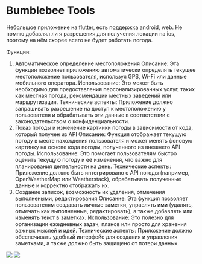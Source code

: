 # Bumblebee Tools

Небольшое приложение на flutter, есть поддержка android, web. Не помню добавлял ли я разрешения для получения локации на ios, поэтому на нём скорее всего не будет работать погода.

Функции:
1) Автоматическое определение местоположения
Описание: Эта функция позволяет приложению автоматически определять текущее местоположение пользователя, используя GPS, Wi-Fi или данные мобильного оператора.
Использование: Это может быть необходимо для предоставления персонализированных услуг, таких как местная погода, рекомендации местных заведений или маршрутизация.
Технические аспекты: Приложение должно запрашивать разрешение на доступ к местоположению у пользователя и обрабатывать эти данные в соответствии с законодательством о конфиденциальности.
2) Показ погоды и изменение картинки погоды в зависимости от кода, который получен из API
Описание: Функция отображает текущую погоду в месте нахождения пользователя и может менять фоновую картинку на основе кода погоды, полученного из внешнего API погоды.
Использование: Это помогает пользователям быстро оценить текущую погоду и её изменения, что важно для планирования деятельности на день.
Технические аспекты: Приложение должно быть интегрировано с API погоды (например, OpenWeatherMap или Weatherstack), обрабатывать полученные данные и корректно отображать их.
3) Создание записок, возможность их удаления, отмечения выполнеными, редактирования
Описание: Эта функция позволяет пользователям создавать личные заметки, управлять ими (удалять, отмечать как выполненные, редактировать), а также добавлять или изменять текст в заметках.
Использование: Это полезно для организации ежедневных задач, планов или просто для хранения важных мыслей и идей.
Технические аспекты: Приложение должно обеспечивать удобный интерфейс для создания и управления заметками, а также должно быть защищено от потери данных.

<img src="https://github.com/Kawler/ReadMd/blob/main/Screenshot_20240304_144713.png"/>
<img src="https://github.com/Kawler/ReadMd/blob/main/Screenshot_20240304_144734.png"/>

